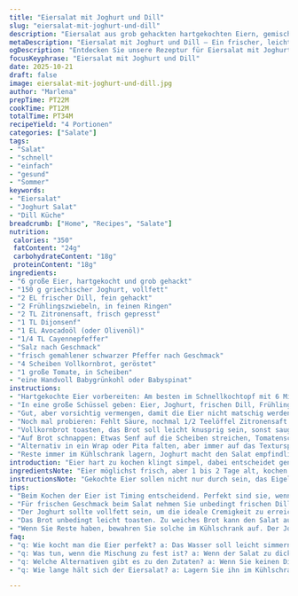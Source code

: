 ```yaml
---
title: "Eiersalat mit Joghurt und Dill"
slug: "eiersalat-mit-joghurt-und-dill"
description: "Eiersalat aus grob gehackten hartgekochten Eiern, gemischt mit griechischem Joghurt, frischem Dill und Frühlingszwiebeln. Verfeinert mit Zitronensaft, Dijonsenf, Olivenöl und einer Prise Cayennepfeffer. Abgeschmeckt mit Salz und Pfeffer, zieht der Salat mindestens 25 Minuten im Kühlschrank durch. Dazu geröstetes Vollkornbrot, in Scheiben geschnittene Tomaten und Babygrünkohl als frische Ergänzung. Statt Olivenöl verwende ich manchmal Avocadoöl für mildere Note. Variabel auch mit Kräutersenf, wenn Dijon fehlt. Kombiniert schmeckt das Ganze wunderbar im Sandwich, Wrap oder in einem getoasteten Pita. Ein Gericht, das luftig und frisch wird, wenn man den Mix nicht zu fein macht und der Joghurt das Dressing locker hält."
metaDescription: "Eiersalat mit Joghurt und Dill – Ein frischer, leichter Salat, perfekt für Sandwiches, Wraps oder einfach so auf Brot."
ogDescription: "Entdecken Sie unsere Rezeptur für Eiersalat mit Joghurt und Dill, ideal für warme Tage oder ein schnelles Mittagessen."
focusKeyphrase: "Eiersalat mit Joghurt und Dill"
date: 2025-10-21
draft: false
image: eiersalat-mit-joghurt-und-dill.jpg
author: "Marlena"
prepTime: PT22M
cookTime: PT12M
totalTime: PT34M
recipeYield: "4 Portionen"
categories: ["Salate"]
tags:
- "Salat"
- "schnell"
- "einfach"
- "gesund"
- "Sommer"
keywords:
- "Eiersalat"
- "Joghurt Salat"
- "Dill Küche"
breadcrumb: ["Home", "Recipes", "Salate"]
nutrition: 
 calories: "350"
 fatContent: "24g"
 carbohydrateContent: "18g"
 proteinContent: "18g"
ingredients:
- "6 große Eier, hartgekocht und grob gehackt"
- "150 g griechischer Joghurt, vollfett"
- "2 EL frischer Dill, fein gehackt"
- "2 Frühlingszwiebeln, in feinen Ringen"
- "2 TL Zitronensaft, frisch gepresst"
- "1 TL Dijonsenf"
- "1 EL Avocadoöl (oder Olivenöl)"
- "1/4 TL Cayennepfeffer"
- "Salz nach Geschmack"
- "frisch gemahlener schwarzer Pfeffer nach Geschmack"
- "4 Scheiben Vollkornbrot, geröstet"
- "1 große Tomate, in Scheiben"
- "eine Handvoll Babygrünkohl oder Babyspinat"
instructions:
- "Hartgekochte Eier vorbereiten: Am besten im Schnellkochtopf mit 6 Minuten bei mittlerem Druck garen, dann sofort abschrecken. Sonst auf dem Herd mit leicht simmerndem Wasser 11 bis 12 Minuten, Wasser sollte sprudelnd aber nicht wild kochen. Schale entfernen, unter kaltem Wasser abreiben, wenn sie noch hängen bleibt. Grob hacken, nicht zu fein, die Textur muss spürbar bleiben."
- "In eine große Schüssel geben: Eier, Joghurt, frischen Dill, Frühlingszwiebeln. Mit Zitronensaft, Dijonsenf und dem Avocado- oder Olivenöl auffüllen. Cayenne, Salz und Pfeffer dazu, erst dezent würzen, später nachjustieren."
- "Gut, aber vorsichtig vermengen, damit die Eier nicht matschig werden. Löffel statt Schneebesen benutzen. Deckel drauf oder Frischhaltefolie, ruhen lassen. Mindestens 25 Minuten im Kühlschrank. So entfalten sich die Aromen, Joghurt bindet die Schärfe vom Senf ab."
- "Noch mal probieren: Fehlt Säure, nochmal 1/2 Teelöffel Zitronensaft nehmen. Salz und Pfeffer immer erst zum Schluss einstellen."
- "Vollkornbrot toasten, das Brot soll leicht knusprig sein, sonst saugt’s den Salat zu stark auf."
- "Auf Brot schnappen: Etwas Senf auf die Scheiben streichen, Tomatenscheiben drüber legen, dann reichlich Eiersalat, schließlich Babygrünkohl drauf. Hot Sauce optional, wer’s gerne scharf mag. Brot oben drauf, fest zusammen drücken."
- "Alternativ in ein Wrap oder Pita falten, aber immer auf das Texturspiel achten. Tomate oder Babygrün sollten frisch sein, sonst wird alles zu feucht."
- "Reste immer im Kühlschrank lagern, Joghurt macht den Salat empfindlich. Am besten innerhalb von 2 Tagen aufbrauchen."
introduction: "Eier hart zu kochen klingt simpel, dabei entscheidet genau das Timing über das Aroma und die Struktur vom Eiersalat. Zu kurz gekocht, Eiweiß bleibt weich und klebrig unter der Schale; zu lang, gelbes Eigelb wird krümelig und trocken. Zu fein gehackt wird der Salat matschig, dann verliert man das angenehme Mundgefühl. Ich hab nach Jahren mit Mayo experimentiert, doch griechischer Joghurt bringt dieses frische, leichte Element rein, das dem Ganzen einen Hauch von Sommer verpasst – und dabei ein bisschen gesünder ist. Frischer Dill ist ein Muss, dazu kommen die scharfen Frühlingszwiebeln und eine ganz sachte Schärfe durch Cayenne, die sich erst nach ein, zwei Bissen entfaltet. Jede Komponente, vom Öl bis zum Zitronensaft, trägt zu einer komplexen Balance bei. Und das Toastbrot darf nicht zu weich oder muffig sein, denn die Textur muss kontrastieren zum cremigen Salat. Für mich ist der Trick das Kaltstellen, manchmal mach ich den Salat morgens für’s Mittagessen – so harmoniert alles wunderbar."
ingredientsNote: "Eier möglichst frisch, aber 1 bis 2 Tage alt, kochen besser als ganz frische. Harte Eier kocht man optimal im Schnellkochtopf, der erspart lästiges Raten. Ist keiner da, schwenke ich auf klassischen Topf und Eieruhr, lieber ein paar Sekunden zu lang, das weiße Ei ist so fest, wie es soll. Für griechischen Joghurt nur vollfett nehmen, der macht das Dressing cremiger und stabiler. Dill frisch und fein hacken entfaltet das Aroma viel besser als getrocknetes Pulver oder TK. Avocadoöl ist meine Variante zu Olivenöl für milderen Geschmack und weniger bitter. Frühlingszwiebeln zerschneiden kurz vor dem Mixen, sonst werden sie zu weich. Dijonsenf kann notfalls durch einen milden Kräutersenf ersetzt werden, gibt leicht andere Note. Cayenne vorsichtig dosieren, nicht jeder mag die Schärfe. Für Salz lieber grobes Meersalz als feines, weil man es besser dosieren kann. Brot muss frisch sein, am besten Vollkorn, rustikal und leicht getoastet für Crunch. Tomaten reif, aber fest, sonst säuft der Salat ab. Babygrünkohl oder Spinat frisch, nicht welke Blätter nehmen."
instructionsNote: "Gekochte Eier sollen nicht nur durch sein, das Eigelb soll gerade eben ohne Grünschimmer fest sein. Nach dem Kochen sofort ins kalte Wasser, damit das Nachgaren aufhört; so keine üble grüne Schicht und besseres Aroma. Beim Schälen hilft es, die Schale mit dem Daumen leicht anzuknacken und unter fließendem Wasser zu lösen. Nicht zu fein hacken – Würfelgröße bleibt so ungefähr 1 bis 1,5 cm. Bei der Zusammenstellung den Joghurt langsam unterheben, bis alles gut vermischt ist, zu starkes Rühren zerdrückt die Eier. Deckel drauf oder Blechfolie – wichtig, damit der Joghurt nicht austrocknet. Wenn der Salat nach dem Kühlen zu fest wirkt, mit ein wenig mehr Joghurt oder Zitronensaft lockern, nicht auf einmal, Stufe für Stufe. Beim Toast bitte auf Farbe achten – zu dunkel verbrennen die Ränder, wird die Struktur zu bitter. Beim Zusammenstellen zuerst Senf auftragen, gibt eine Barriere gegen Flüssigkeit, danach Tomate und Salat, die Textur macht den Unterschied. Hot Sauce gebe ich nur auf Wunsch dazu, gern Sriracha oder Tabasco, sonst ungewohnt im Eiersalat. Übriggebliebener Salat lässt sich gut in Salatblättern tunneln, so fällt weniger Kruste an."
tips:
- "Beim Kochen der Eier ist Timing entscheidend. Perfekt sind sie, wenn das Eigelb gerade fest, aber ohne grüne Schicht ist. Kochen Sie sie nicht zu lange; hören Sie sofort mit dem Kochen auf, wenn Sie sie ins kalte Wasser legen."
- "Für frischen Geschmack beim Salat nehmen Sie unbedingt frischen Dill. Getrockneter Dill bringt nicht die gleiche Intensität. Ich schneide den Dill fein; das Aroma entfaltet sich besser. Verwenden Sie auch frische Frühlingszwiebeln, die erst kurz vor dem Mixen zubereitet werden."
- "Der Joghurt sollte vollfett sein, um die ideale Cremigkeit zu erreichen. Manchmal mische ich auch einen Spritzer mehr Zitronensaft, um die Säure zu erhöhen. Testen Sie nach dem Kühlen, ob es harmonisch ist oder noch etwas mehr braucht."
- "Das Brot unbedingt leicht toasten. Zu weiches Brot kann den Salat aufsaugen, dann wird alles matschig. Achten Sie auf die Röstfarbe. Zu dunkel wird bitter, was dem Genuss schadet. Vollkornbrot funktioniert hervorragend für Textur."
- "Wenn Sie Reste haben, bewahren Sie solche im Kühlschrank auf. Der Joghurt macht den Salat empfindlich. Innerhalb von zwei Tagen aufbrauchen. Sie können ihn auch in Salatblätter packen, um weniger Kruste zu haben."
faq:
- "q: Wie kocht man die Eier perfekt? a: Das Wasser soll leicht simmern, nicht zu wild kochen. Dann 11-12 Minuten für Hartgekochtes. Die Schale leicht knacken, damit sie einfacher zu entfernen ist."
- "q: Was tun, wenn die Mischung zu fest ist? a: Wenn der Salat zu dick ist, etwas mehr Joghurt oder Zitronensaft hinzufügen. Langsam einrühren, nicht alles auf einmal. Temperatur kann die Konsistenz beeinflussen."
- "q: Welche Alternativen gibt es zu den Zutaten? a: Wenn Sie keinen Dijonsenf haben, Kräutersenf verwenden. Für das Öl kann Avocadoöl eine mildere Note bringen. Frühlingszwiebeln können auch mit Zwiebeln ersetzt werden."
- "q: Wie lange hält sich der Eiersalat? a: Lagern Sie ihn im Kühlschrank. Der Joghurt macht ihn empfindlicher. Am besten binnen zwei Tagen aufbrauchen. Werfen Sie einen Blick auf die Textur, wenn er zum ersten Mal aufgebracht wird."

---
```

